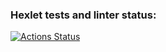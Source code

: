 ### Hexlet tests and linter status:
[![Actions Status](https://github.com/DianaLoo/java-project-61/actions/workflows/hexlet-check.yml/badge.svg)](https://github.com/DianaLoo/java-project-61/actions)